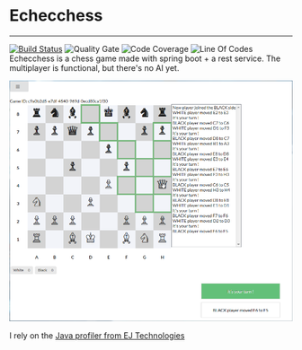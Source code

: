 # Echecchess
- - -
[![Build Status](https://travis-ci.org/EcheChess/echechess.svg?branch=master)](https://travis-ci.org/EcheChess/echechess)
![Quality Gate](https://sonarcloud.io/api/project_badges/measure?project=ca.watier%3Aechechess&metric=alert_status)
![Code Coverage](https://sonarcloud.io/api/project_badges/measure?project=ca.watier%3Aechechess&metric=coverage)
![Line Of Codes](https://sonarcloud.io/api/project_badges/measure?project=ca.watier%3Aechechess&metric=ncloc)
<br>
Echecchess is a chess game made with spring boot + a rest service. The multiplayer is functional, but there's no AI yet.

![game preview](readme-img/preview.png)

I rely on the
<a href='http://www.ej-technologies.com/products/jprofiler/overview.html'>Java profiler from EJ Technologies</a>
